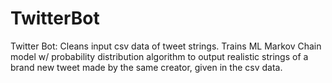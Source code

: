 # TwitterBot

Twitter Bot: 
Cleans input csv data of tweet strings. 
Trains ML Markov Chain model w/ probability distribution algorithm to output realistic strings of a brand new tweet made by the same creator, given in the csv data. 
